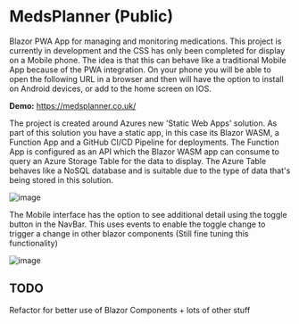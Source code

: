 # MedsPlanner (Public)

Blazor PWA App for managing and monitoring medications. This project is currently in development and the CSS has only been completed for display on a Mobile phone. The idea is that this can behave like a traditional Mobile App because of the PWA integration. On your phone you will be able to open the following URL in a browser and then will have the option to install on Android devices, or add to the home screen on IOS.

**Demo:** https://medsplanner.co.uk/

The project is created around Azures new 'Static Web Apps' solution. As part of this solution you have a static app, in this case its Blazor WASM, a Function App and a GitHub CI/CD Pipeline for deployments. The Function App is configured as an API which the Blazor WASM app can consume to query an Azure Storage Table for the data to display. The Azure Table behaves like a NoSQL database and is suitable due to the type of data that's being stored in this solution.

![image](https://user-images.githubusercontent.com/28670731/189530813-2282402a-24f0-4b38-9418-e0ea702e64c1.png)

The Mobile interface has the option to see additional detail using the toggle button in the NavBar. This uses events to enable the toggle change to trigger a change in other blazor components (Still fine tuning this functionality)

![image](https://user-images.githubusercontent.com/28670731/189530561-a21ba72c-899f-4056-a2f4-1dd893e68da0.png)

## TODO

Refactor for better use of Blazor Components + lots of other stuff
